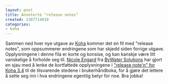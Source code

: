 ```yaml
---
layout: post
title: Annoterte "release notes"
created: 1307714010
categories:
- koha
---
```

<p>Sammen ned hver nye utgave av <a href="http://koha-community.org/">Koha</a> kommer det en fil med "release notes", som oppsummerer endringene som har skjedd siden forrige utgave. Opplysningene i denne fila er korte og konsise, og kan kanskje være litt vanskelige å forholde seg til. <a href="http://www.web2learning.net/">Nicole Engard</a> fra <a href="http://bywatersolutions.com/">ByWater Solutions</a> har gjort en sjau med å lenke de kortfattede opplysningene i <a href="http://bywatersolutions.com/2011/06/09/koha-3-4-x-release-notes/">"release note'n" for Koha 3.4</a> til de tilsvarende stedene i brukerhåndboka, for å gjøre det lettere å sette seg inn i hva endringene egentlig betyr for noe. Bra jobba!</p>
